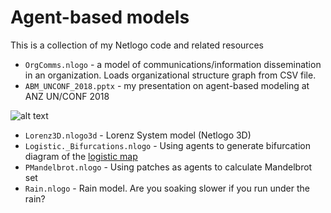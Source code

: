 # Agent-based models

This is a collection of my Netlogo code and related resources

* `OrgComms.nlogo` - a model of communications/information dissemination in an organization. Loads organizational structure graph from CSV file. 
* `ABM_UNCONF_2018.pptx` - my presentation on agent-based modeling at ANZ UN/CONF 2018

![alt text][model]

[model]: https://media.giphy.com/media/XoM3d7eF3xpW0JCFHN/giphy.gif "Running Model"

* `Lorenz3D.nlogo3d` - Lorenz System model (Netlogo 3D)
* `Logistic._Bifurcations.nlogo` - Using agents to generate bifurcation diagram of the [logistic map](https://en.m.wikipedia.org/wiki/Logistic_map)
* `PMandelbrot.nlogo` - Using patches as agents to calculate Mandelbrot set
* `Rain.nlogo` - Rain model. Are you soaking slower if you run under the rain?
